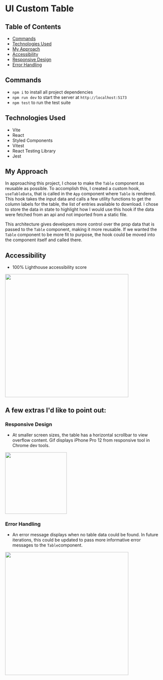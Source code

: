 # UI Custom Table

## Table of Contents

- [Commands](#commands)
- [Technologies Used](#technologies-used)
- [My Approach](#my-approach)
- [Accessibility](#accessibility)
- [Responsive Design](#responsive-design)
- [Error Handling](#error-handling)

## Commands

- `npm i` to install all project dependencies
- `npm run dev` to start the server at `http://localhost:5173`
- `npm test` to run the test suite

## Technologies Used

- Vite
- React
- Styled Components
- Vitest
- React Testing Library
- Jest

## My Approach

In approaching this project, I chose to make the `Table` component as reusable as possible. To accomplish this, I created a custom hook, `useTableData`, that is called in the `App` component where `Table` is rendered. This hook takes the input data and calls a few utility functions to get the column labels for the table, the list of entries available to download. I chose to store the data in state to highlight how I would use this hook if the data were fetched from an api and not imported from a static file.

This architecture gives developers more control over the prop data that is passed to the `Table` component, making it more reusable. If we wanted the `Table` component to be more fit to purpose, the hook could be moved into the component itself and called there.

## Accessibility

- 100% Lighthouse accessibility score
<img src="https://github.com/kendallha/ui-homework/assets/25498241/d7a82a77-4d38-4fa9-8a4e-b73ddce47d5d" width="400">

## A few extras I'd like to point out:

### Responsive Design

- At smaller screen sizes, the table has a horizontal scrollbar to view overflow content. Gif displays iPhone Pro 12 from responsive tool in Chrome dev tools.

<img src="https://github.com/kendallha/ui-homework/assets/25498241/ff923fb6-9d93-4289-a30b-0669036af38a" width="200">


### Error Handling

- An error message displays when no table data could be found. In future iterations, this could be updated to pass more informative error messages to the `Table`component.

<img src="https://github.com/kendallha/ui-homework/assets/25498241/29058396-1535-4bdd-9dd3-e40b7afd7e83" width="400">




